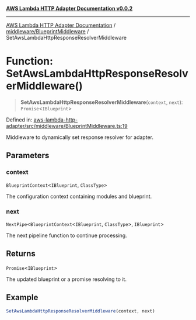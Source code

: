[**AWS Lambda HTTP Adapter Documentation v0.0.2**](../../../README.md)

***

[AWS Lambda HTTP Adapter Documentation](../../../modules.md) / [middleware/BlueprintMiddleware](../README.md) / SetAwsLambdaHttpResponseResolverMiddleware

# Function: SetAwsLambdaHttpResponseResolverMiddleware()

> **SetAwsLambdaHttpResponseResolverMiddleware**(`context`, `next`): `Promise`\<`IBlueprint`\>

Defined in: [aws-lambda-http-adapter/src/middleware/BlueprintMiddleware.ts:19](https://github.com/stonemjs/aws-lambda-http-adapter/blob/2fb8e4d048853c60484edbc94c3249aefb421def/src/middleware/BlueprintMiddleware.ts#L19)

Middleware to dynamically set response resolver for adapter.

## Parameters

### context

`BlueprintContext`\<`IBlueprint`, `ClassType`\>

The configuration context containing modules and blueprint.

### next

`NextPipe`\<`BlueprintContext`\<`IBlueprint`, `ClassType`\>, `IBlueprint`\>

The next pipeline function to continue processing.

## Returns

`Promise`\<`IBlueprint`\>

The updated blueprint or a promise resolving to it.

## Example

```typescript
SetAwsLambdaHttpResponseResolverMiddleware(context, next)
```
